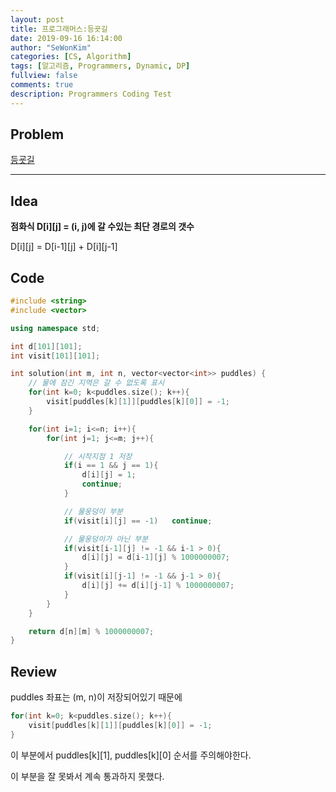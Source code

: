 ```yaml
---
layout: post
title: 프로그래머스:등굣길
date: 2019-09-16 16:14:00
author: "SeWonKim"
categories: [CS, Algorithm]
tags: [알고리즘, Programmers, Dynamic, DP]
fullview: false
comments: true
description: Programmers Coding Test
---
```


## Problem

[등굣길](https://programmers.co.kr/learn/courses/30/lessons/42898#)

---

## Idea

**점화식 D[i][j] = (i, j)에 갈 수있는 최단 경로의 갯수**

D[i][j] = D[i-1][j] + D[i][j-1]

## Code

```cpp
#include <string>
#include <vector>

using namespace std;

int d[101][101];
int visit[101][101];

int solution(int m, int n, vector<vector<int>> puddles) {
    // 물에 잠긴 지역은 갈 수 없도록 표시
    for(int k=0; k<puddles.size(); k++){
        visit[puddles[k][1]][puddles[k][0]] = -1;
    }

    for(int i=1; i<=n; i++){
        for(int j=1; j<=m; j++){

            // 시작지점 1 저장
            if(i == 1 && j == 1){
                d[i][j] = 1;
                continue;
            }

            // 물웅덩이 부분
            if(visit[i][j] == -1)   continue;

            // 물웅덩이가 아닌 부분
            if(visit[i-1][j] != -1 && i-1 > 0){
                d[i][j] = d[i-1][j] % 1000000007;
            }
            if(visit[i][j-1] != -1 && j-1 > 0){
                d[i][j] += d[i][j-1] % 1000000007;
            }
        }
    }

    return d[n][m] % 1000000007;
}
```

## Review

puddles 좌표는 (m, n)이 저장되어있기 때문에

```cpp
for(int k=0; k<puddles.size(); k++){
    visit[puddles[k][1]][puddles[k][0]] = -1;
}
```

이 부분에서 puddles[k][1], puddles[k][0] 순서를 주의해야한다.

이 부분을 잘 못봐서 계속 통과하지 못했다.
